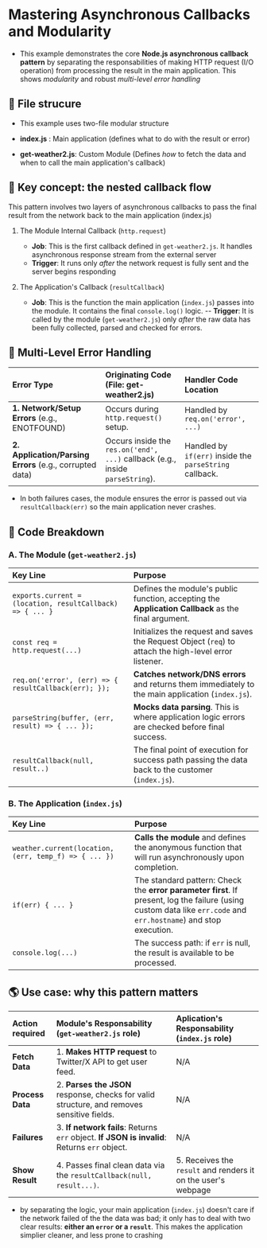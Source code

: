# Mastering Asynchronous Callbacks and Modularity
- This example demonstrates the core **Node.js asynchronous callback pattern** by separating the responsabilities of making HTTP request
(I/O operation) from processing the result in the main application. This shows *modularity* and robust *multi-level error handling*

## 📂 File strucure
- This example uses two-file modular structure

- **index.js** : Main application (defines what to do with the result or error)
- **get-weather2.js**: Custom Module (Defines *how* to fetch the data and when to call the main application's callback)

## 🧠 Key concept: the nested callback flow
This pattern involves two layers of asynchronous callbacks to pass the final result from the network back to the main application (index.js)

1. The Module Internal Callback (`http.request`)
    - **Job**: This is the first callback defined in `get-weather2.js`. It handles asynchronous response stream from the external server
    - **Trigger**: It runs only *after* the network request is fully sent and the server begins responding

2. The Application's Callback (`resultCallback`)
    - **Job**: This is the function the main application (`index.js`) passes into the module. It contains the final `console.log()` logic.
    -- **Trigger**: It is called by the module (`get-weather2.js`) only *after* the raw data has been fully collected, parsed and checked for errors.

## 🔴 Multi-Level Error Handling

| Error Type | Originating Code (File: get-weather2.js) | Handler Code Location |
| :--- | :--- | :--- |
| **1. Network/Setup Errors** (e.g., ENOTFOUND) | Occurs during `http.request()` setup. | Handled by `req.on('error', ...)` |
| **2. Application/Parsing Errors** (e.g., corrupted data) | Occurs inside the `res.on('end', ...)` callback (e.g., inside `parseString`). | Handled by `if(err)` inside the `parseString` callback. |

- In both failures cases, the module ensures the error is passed out via `resultCallback(err)` so the main application never crashes.

## 📝 Code Breakdown 

### A. The Module (`get-weather2.js`)
| Key Line | Purpose |
| :--- | :---|
| `exports.current = (location, resultCallback) => { ... }` | Defines the module's public function, accepting the **Application Callback** as the final argument. |
| `const req = http.request(...)` | Initializes the request and saves the Request Object (`req`) to attach the high-level error listener. |
| `req.on('error', (err) => { resultCallback(err); });` | **Catches network/DNS errors** and returns them immediately to the main application (`index.js`). | 
| `parseString(buffer, (err, result) => { ... });` | **Mocks data parsing**. This is where application logic errors are checked before final success. |
|`resultCallback(null, result..)` | The final point of execution for success path passing the data back to the customer (`index.js`). |

### B. The Application (`index.js`)

| Key Line | Purpose |
| :--- | :--- |
| `weather.current(location, (err, temp_f) => { ... })` | **Calls the module** and defines the anonymous function that will run asynchronously upon completion. |
| `if(err) { ... }` | The standard pattern: Check the **error parameter first**. If present, log the failure (using custom data like `err.code` and `err.hostname`) and stop execution. |
| `console.log(...)` | The success path: if `err` is null, the result is available to be processed. |

## 🌎 Use case: why this pattern matters

| Action required | Module's Responsability (`get-weather2.js` role) | Aplication's Responsability (`index.js` role) |
| :--- | :--- | :--- |
| **Fetch Data** | 1. **Makes HTTP request** to Twitter/X API to get user feed. | N/A |
| **Process Data** | 2. **Parses the JSON** response, checks for valid structure, and removes sensitive fields. | N/A |
| **Failures** | 3. **If network fails**: Returns `err` object. **If JSON is invalid**: Returns `err` object. | N/A |
| **Show Result** | 4. Passes final clean data via the `resultCallback(null, result...)`. | 5. Receives the `result` and renders it on the user's webpage |

- by separating the logic, your main application (`index.js`) doesn't care if the network failed of the the data was bad; it only has to deal with two clear results: **either an `error` or a `result`**. This makes the application simplier cleaner, and less prone to crashing